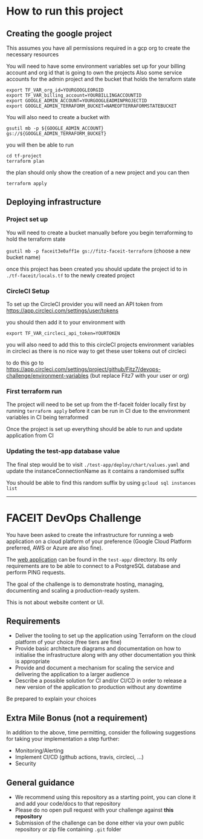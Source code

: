 # How to run this project

## Creating the google project
This assumes you have all permissions required in a gcp org to create the necessary resources

You will need to have some environment variables set up for your billing account and org id that is going to own the projects
Also some service accounts for the admin project and the bucket that holds the terraform state

```
export TF_VAR_org_id=YOURGOOGLEORGID
export TF_VAR_billing_account=YOURBILLINGACCOUNTID
export GOOGLE_ADMIN_ACCOUNT=YOURGOOGLEADMINPROJECTID
export GOOGLE_ADMIN_TERRAFORM_BUCKET=NAMEOFTERRAFORMSTATEBUCKET
```

You will also need to create a bucket with

`gsutil mb -p ${GOOGLE_ADMIN_ACCOUNT} gs://${GOOGLE_ADMIN_TERRAFORM_BUCKET}`

you will then be able to run
```
cd tf-project
terraform plan
```
the plan should only show the creation of a new project and you can then
```
terraform apply
```

## Deploying infrastructure

### Project set up

You will need to create a bucket manually before you begin terraforming to hold the terraform state

`gsutil mb -p faceit3e0aff1e gs://fitz-faceit-terraform` (choose a new bucket name)

once this project has been created you should update the project id to in `./tf-faceit/locals.tf` to the newly created project
### CircleCI Setup

To set up the CircleCI provider you will need an API token from https://app.circleci.com/settings/user/tokens

you should then add it to your environment with
```
export TF_VAR_circleci_api_token=YOURTOKEN
```
you will also need to add this to this circleCI projects environment variables in circleci as there is no nice way to get these user tokens out of circleci

to do this go to https://app.circleci.com/settings/project/github/Fitz7/devops-challenge/environment-variables (but replace Fitz7 with your user or org)

### First terraform run

The project will need to be set up from the tf-faceit folder locally first by running `terraform apply` before it can be run in CI due to the environment variables in CI being terraformed

Once the project is set up everything should be able to run and update application from CI

### Updating the test-app database value

The final step would be to visit `./test-app/deploy/chart/values.yaml` and update the instanceConnectionName as it contains a randomised suffix

You should be able to find this random suffix by using `gcloud sql instances list`



***

# FACEIT DevOps Challenge

You have been asked to create the infrastructure for running a web application on a cloud platform of your preference (Google Cloud Platform preferred, AWS or Azure are also fine).

The [web application](test-app/README.md) can be found in the `test-app/` directory. Its only requirements are to be able to connect to a PostgreSQL database and perform PING requests.    

The goal of the challenge is to demonstrate hosting, managing, documenting and scaling a production-ready system.

This is not about website content or UI.

## Requirements

- Deliver the tooling to set up the application using Terraform on the cloud platform of your choice (free tiers are fine)
- Provide basic architecture diagrams and documentation on how to initialise the infrastructure along with any other documentation you think is appropriate
- Provide and document a mechanism for scaling the service and delivering the application to a larger audience
- Describe a possible solution for CI and/or CI/CD in order to release a new version of the application to production without any downtime

Be prepared to explain your choices

## Extra Mile Bonus (not a requirement)

In addition to the above, time permitting, consider the following suggestions for taking your implementation a step further:

- Monitoring/Alerting
- Implement CI/CD (github actions, travis, circleci, ...)
- Security

## General guidance

- We recommend using this repository as a starting point, you can clone it and add your code/docs to that repository
- Please do no open pull request with your challenge against **this repository**
- Submission of the challenge can be done either via your own public repository or zip file containing `.git` folder

